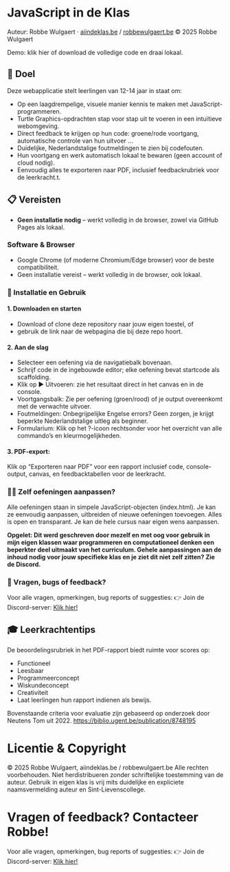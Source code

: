 # JavaScript in de Klas

Auteur: Robbe Wulgaert · [aiindeklas.be](www.aiindeklas.be) / [robbewulgaert.be](www.robbewulgaert.be)
© 2025 Robbe Wulgaert

Demo: klik hier of download de volledige code en draai lokaal. 

## 🎯 Doel

Deze webapplicatie stelt leerlingen van 12-14 jaar in staat om:

* Op een laagdrempelige, visuele manier kennis te maken met JavaScript-programmeren.
* Turtle Graphics-opdrachten stap voor stap uit te voeren in een intuïtieve webomgeving.
* Direct feedback te krijgen op hun code: groene/rode voortgang, automatische controle van hun uitvoer ... 
* Duidelijke, Nederlandstalige foutmeldingen te zien bij codefouten.
* Hun voortgang en werk automatisch lokaal te bewaren (geen account of cloud nodig).
* Eenvoudig alles te exporteren naar PDF, inclusief feedbackrubriek voor de leerkracht.t.

## 📋 Vereisten
* **Geen installatie nodig** – werkt volledig in de browser, zowel via GitHub Pages als lokaal.


### Software & Browser
* Google Chrome (of moderne Chromium/Edge browser) voor de beste compatibiliteit.
* Geen installatie vereist – werkt volledig in de browser, ook lokaal.

### 🚀 Installatie en Gebruik

#### 1. Downloaden en starten
* Download of clone deze repository naar jouw eigen toestel, of
* gebruik de link naar de webpagina die bij deze repo hoort. 

#### 2. Aan de slag
* Selecteer een oefening via de navigatiebalk bovenaan.
* Schrijf code in de ingebouwde editor; elke oefening bevat startcode als scaffolding.
* Klik op ▶️ Uitvoeren: zie het resultaat direct in het canvas en in de console.
* Voortgangsbalk: Zie per oefening (groen/rood) of je output overeenkomt met de verwachte uitvoer.
* Foutmeldingen: Onbegrijpelijke Engelse errors? Geen zorgen, je krijgt beperkte Nederlandstalige uitleg als beginner. 
* Formularium: Klik op het ?-icoon rechtsonder voor het overzicht van alle commando’s en kleurmogelijkheden.

#### 3. PDF-export:
Klik op “Exporteren naar PDF” voor een rapport inclusief code, console-output, canvas, en feedbacktabellen voor de leerkracht.

### 🧑‍💻 Zelf oefeningen aanpassen?
Alle oefeningen staan in simpele JavaScript-objecten (index.html). Je kan ze eenvoudig aanpassen, uitbreiden of nieuwe oefeningen toevoegen. 
Alles is open en transparant. Je kan de hele cursus naar eigen wens aanpassen. 

**Opgelet: Dit werd geschreven door mezelf en met oog voor gebruik in mijn eigen klassen waar programmeren en computationeel denken een beperkter deel uitmaakt van het curriculum. 
Gehele aanpassingen aan de inhoud nodig voor jouw specifieke klas en je ziet dit niet zelf zitten? Zie de Discord.** 

### 💬 Vragen, bugs of feedback?
Voor alle vragen, opmerkingen, bug reports of suggesties:
👉 Join de Discord-server: [Klik hier!](https://discord.com/invite/U77FKEQfC6)


## 🎓 Leerkrachtentips

De beoordelingsrubriek in het PDF-rapport biedt ruimte voor scores op:
* Functioneel
* Leesbaar
* Programmeerconcept
* Wiskundeconcept
* Creativiteit
* Laat leerlingen hun rapport indienen als bewijs. 

Bovenstaande criteria voor evaluatie zijn gebaseerd op onderzoek door Neutens Tom uit 2022. 
https://biblio.ugent.be/publication/8748195

# Licentie & Copyright

© 2025 Robbe Wulgaert, aiindeklas.be / robbewulgaert.be
Alle rechten voorbehouden.
Niet herdistribueren zonder schriftelijke toestemming van de auteur.
Gebruik in eigen klas is vrij mits duidelijke en expliciete naamsvermelding auteur en Sint-Lievenscollege.

# Vragen of feedback? Contacteer Robbe!
Voor alle vragen, opmerkingen, bug reports of suggesties:
👉 Join de Discord-server: [Klik hier!](https://discord.com/invite/U77FKEQfC6)
